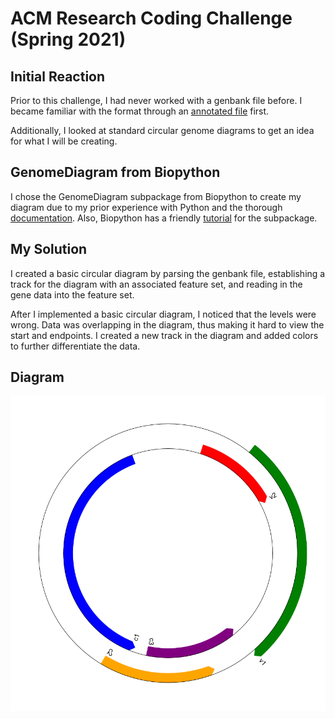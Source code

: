 # ACM Research Coding Challenge (Spring 2021)

## Initial Reaction

Prior to this challenge, I had never worked with a genbank file before. I became familiar with the format through an [annotated file](https://www.ncbi.nlm.nih.gov/genbank/samplerecord/#CDSB) first.

Additionally, I looked at standard circular genome diagrams to get an idea for what I will be creating.

## GenomeDiagram from Biopython

I chose the GenomeDiagram subpackage from Biopython to create my diagram due to my prior experience with Python and the thorough [documentation](https://biopython.org/docs/dev/api/Bio.Graphics.GenomeDiagram.html#module-Bio.Graphics.GenomeDiagram). Also, Biopython has a friendly [tutorial](http://biopython.org/DIST/docs/tutorial/Tutorial.html#sec336) for the subpackage.

## My Solution

I created a basic circular diagram by parsing the genbank file, establishing a track for the diagram with an associated feature set, and reading in the gene data into the feature set.

After I implemented a basic circular diagram, I noticed that the levels were wrong. Data was overlapping in the diagram, thus making it hard to view the start and endpoints. I created a new track in the diagram and added colors to further differentiate the data. 

## Diagram

![Tomato curly stunt virus circular diagram](tomato_curly_stunt_virus.png)

